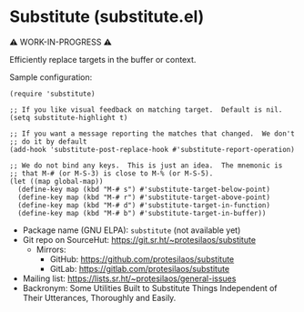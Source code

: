 # Substitute (substitute.el)

⚠️ WORK-IN-PROGRESS ⚠️

Efficiently replace targets in the buffer or context.

Sample configuration:

```elisp
(require 'substitute)

;; If you like visual feedback on matching target.  Default is nil.
(setq substitute-highlight t)

;; If you want a message reporting the matches that changed.  We don't
;; do it by default
(add-hook 'substitute-post-replace-hook #'substitute-report-operation)

;; We do not bind any keys.  This is just an idea.  The mnemonic is
;; that M-# (or M-S-3) is close to M-% (or M-S-5).
(let ((map global-map))
  (define-key map (kbd "M-# s") #'substitute-target-below-point)
  (define-key map (kbd "M-# r") #'substitute-target-above-point)
  (define-key map (kbd "M-# d") #'substitute-target-in-function)
  (define-key map (kbd "M-# b") #'substitute-target-in-buffer))
```

+ Package name (GNU ELPA): `substitute` (not available yet)
+ Git repo on SourceHut: <https://git.sr.ht/~protesilaos/substitute>
  - Mirrors:
    + GitHub: <https://github.com/protesilaos/substitute>
    + GitLab: <https://gitlab.com/protesilaos/substitute>
+ Mailing list: <https://lists.sr.ht/~protesilaos/general-issues>
+ Backronym: Some Utilities Built to Substitute Things Independent of
  Their Utterances, Thoroughly and Easily.
